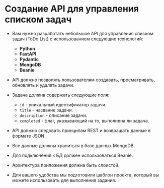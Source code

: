# Создание API для управления списком задач

- Вам нужно разработать небольшое API для управления списком задач (ToDo List) с использованием следующих технологий:
    - **Python**
    - **FastAPI**
    - **Pydantic**
    - **MongoDB**
    - **Beanie**

- API должно позволять пользователям создавать, просматривать, обновлять и удалять задачи.

- Задача должна содержать следующие поля:
    - `id` - уникальный идентификатор задачи.
    - `title` - название задачи.
    - `description` - описание задачи.
    - `completed` - флаг, указывающий на то, выполнена ли задача.

- API должно следовать принципам REST и возвращать данные в формате JSON.

- Все данные должны храниться в базе данных MongoDB.

- Для подключения к БД должен использоваться Beanie.

- Архитектура приложения должна быть слоистой.

- Для вашего удобства мы подготовили шаблон проекта, который вы можете использовать для выполнения задания.

